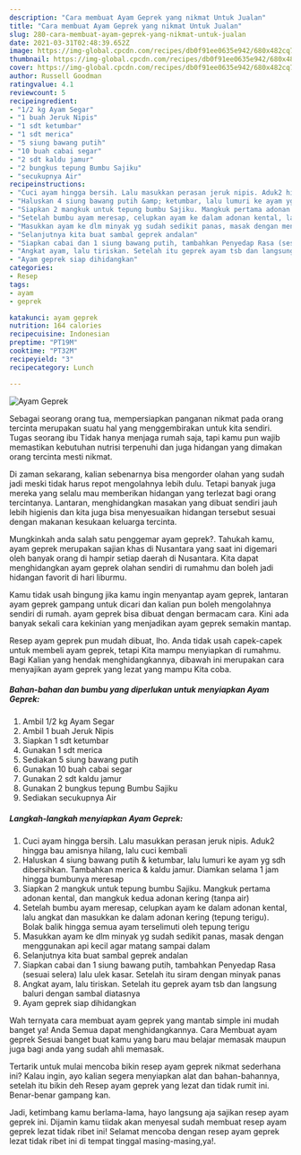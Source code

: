 ```yaml
---
description: "Cara membuat Ayam Geprek yang nikmat Untuk Jualan"
title: "Cara membuat Ayam Geprek yang nikmat Untuk Jualan"
slug: 280-cara-membuat-ayam-geprek-yang-nikmat-untuk-jualan
date: 2021-03-31T02:48:39.652Z
image: https://img-global.cpcdn.com/recipes/db0f91ee0635e942/680x482cq70/ayam-geprek-foto-resep-utama.jpg
thumbnail: https://img-global.cpcdn.com/recipes/db0f91ee0635e942/680x482cq70/ayam-geprek-foto-resep-utama.jpg
cover: https://img-global.cpcdn.com/recipes/db0f91ee0635e942/680x482cq70/ayam-geprek-foto-resep-utama.jpg
author: Russell Goodman
ratingvalue: 4.1
reviewcount: 5
recipeingredient:
- "1/2 kg Ayam Segar"
- "1 buah Jeruk Nipis"
- "1 sdt ketumbar"
- "1 sdt merica"
- "5 siung bawang putih"
- "10 buah cabai segar"
- "2 sdt kaldu jamur"
- "2 bungkus tepung Bumbu Sajiku"
- "secukupnya Air"
recipeinstructions:
- "Cuci ayam hingga bersih. Lalu masukkan perasan jeruk nipis. Aduk2 hingga bau amisnya hilang, lalu cuci kembali"
- "Haluskan 4 siung bawang putih &amp; ketumbar, lalu lumuri ke ayam yg sdh dibersihkan. Tambahkan merica &amp; kaldu jamur. Diamkan selama 1 jam hingga bumbunya meresap"
- "Siapkan 2 mangkuk untuk tepung bumbu Sajiku. Mangkuk pertama adonan kental, dan mangkuk kedua adonan kering (tanpa air)"
- "Setelah bumbu ayam meresap, celupkan ayam ke dalam adonan kental, lalu angkat dan masukkan ke dalam adonan kering (tepung terigu). Bolak balik hingga semua ayam terselimuti oleh tepung terigu"
- "Masukkan ayam ke dlm minyak yg sudah sedikit panas, masak dengan menggunakan api kecil agar matang sampai dalam"
- "Selanjutnya kita buat sambal geprek andalan"
- "Siapkan cabai dan 1 siung bawang putih, tambahkan Penyedap Rasa (sesuai selera) lalu ulek kasar. Setelah itu siram dengan minyak panas"
- "Angkat ayam, lalu tiriskan. Setelah itu geprek ayam tsb dan langsung baluri dengan sambal diatasnya"
- "Ayam geprek siap dihidangkan"
categories:
- Resep
tags:
- ayam
- geprek

katakunci: ayam geprek 
nutrition: 164 calories
recipecuisine: Indonesian
preptime: "PT19M"
cooktime: "PT32M"
recipeyield: "3"
recipecategory: Lunch

---
```



![Ayam Geprek](https://img-global.cpcdn.com/recipes/db0f91ee0635e942/680x482cq70/ayam-geprek-foto-resep-utama.jpg)

Sebagai seorang orang tua, mempersiapkan panganan nikmat pada orang tercinta merupakan suatu hal yang menggembirakan untuk kita sendiri. Tugas seorang ibu Tidak hanya menjaga rumah saja, tapi kamu pun wajib memastikan kebutuhan nutrisi terpenuhi dan juga hidangan yang dimakan orang tercinta mesti nikmat.

Di zaman  sekarang, kalian sebenarnya bisa mengorder olahan yang sudah jadi meski tidak harus repot mengolahnya lebih dulu. Tetapi banyak juga mereka yang selalu mau memberikan hidangan yang terlezat bagi orang tercintanya. Lantaran, menghidangkan masakan yang dibuat sendiri jauh lebih higienis dan kita juga bisa menyesuaikan hidangan tersebut sesuai dengan makanan kesukaan keluarga tercinta. 



Mungkinkah anda salah satu penggemar ayam geprek?. Tahukah kamu, ayam geprek merupakan sajian khas di Nusantara yang saat ini digemari oleh banyak orang di hampir setiap daerah di Nusantara. Kita dapat menghidangkan ayam geprek olahan sendiri di rumahmu dan boleh jadi hidangan favorit di hari liburmu.

Kamu tidak usah bingung jika kamu ingin menyantap ayam geprek, lantaran ayam geprek gampang untuk dicari dan kalian pun boleh mengolahnya sendiri di rumah. ayam geprek bisa dibuat dengan bermacam cara. Kini ada banyak sekali cara kekinian yang menjadikan ayam geprek semakin mantap.

Resep ayam geprek pun mudah dibuat, lho. Anda tidak usah capek-capek untuk membeli ayam geprek, tetapi Kita mampu menyiapkan di rumahmu. Bagi Kalian yang hendak menghidangkannya, dibawah ini merupakan cara menyajikan ayam geprek yang lezat yang mampu Kita coba.

<!--inarticleads1-->

##### Bahan-bahan dan bumbu yang diperlukan untuk menyiapkan Ayam Geprek:

1. Ambil 1/2 kg Ayam Segar
1. Ambil 1 buah Jeruk Nipis
1. Siapkan 1 sdt ketumbar
1. Gunakan 1 sdt merica
1. Sediakan 5 siung bawang putih
1. Gunakan 10 buah cabai segar
1. Gunakan 2 sdt kaldu jamur
1. Gunakan 2 bungkus tepung Bumbu Sajiku
1. Sediakan secukupnya Air




<!--inarticleads2-->

##### Langkah-langkah menyiapkan Ayam Geprek:

1. Cuci ayam hingga bersih. Lalu masukkan perasan jeruk nipis. Aduk2 hingga bau amisnya hilang, lalu cuci kembali
1. Haluskan 4 siung bawang putih &amp; ketumbar, lalu lumuri ke ayam yg sdh dibersihkan. Tambahkan merica &amp; kaldu jamur. Diamkan selama 1 jam hingga bumbunya meresap
1. Siapkan 2 mangkuk untuk tepung bumbu Sajiku. Mangkuk pertama adonan kental, dan mangkuk kedua adonan kering (tanpa air)
1. Setelah bumbu ayam meresap, celupkan ayam ke dalam adonan kental, lalu angkat dan masukkan ke dalam adonan kering (tepung terigu). Bolak balik hingga semua ayam terselimuti oleh tepung terigu
1. Masukkan ayam ke dlm minyak yg sudah sedikit panas, masak dengan menggunakan api kecil agar matang sampai dalam
1. Selanjutnya kita buat sambal geprek andalan
1. Siapkan cabai dan 1 siung bawang putih, tambahkan Penyedap Rasa (sesuai selera) lalu ulek kasar. Setelah itu siram dengan minyak panas
1. Angkat ayam, lalu tiriskan. Setelah itu geprek ayam tsb dan langsung baluri dengan sambal diatasnya
1. Ayam geprek siap dihidangkan




Wah ternyata cara membuat ayam geprek yang mantab simple ini mudah banget ya! Anda Semua dapat menghidangkannya. Cara Membuat ayam geprek Sesuai banget buat kamu yang baru mau belajar memasak maupun juga bagi anda yang sudah ahli memasak.

Tertarik untuk mulai mencoba bikin resep ayam geprek nikmat sederhana ini? Kalau ingin, ayo kalian segera menyiapkan alat dan bahan-bahannya, setelah itu bikin deh Resep ayam geprek yang lezat dan tidak rumit ini. Benar-benar gampang kan. 

Jadi, ketimbang kamu berlama-lama, hayo langsung aja sajikan resep ayam geprek ini. Dijamin kamu tiidak akan menyesal sudah membuat resep ayam geprek lezat tidak ribet ini! Selamat mencoba dengan resep ayam geprek lezat tidak ribet ini di tempat tinggal masing-masing,ya!.


